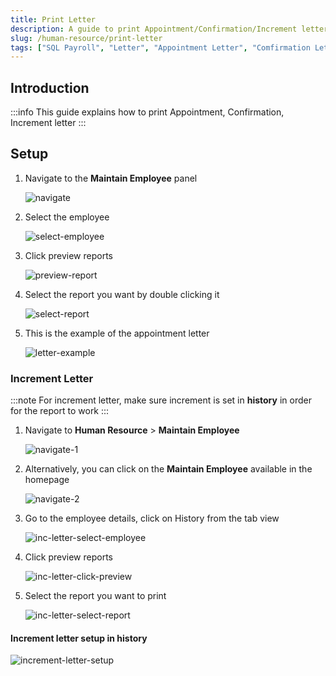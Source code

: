 ```yaml
---
title: Print Letter
description: A guide to print Appointment/Confirmation/Increment letter
slug: /human-resource/print-letter
tags: ["SQL Payroll", "Letter", "Appointment Letter", "Comfirmation Letter", "Increment Letter"]
---
```


## Introduction

:::info
This guide explains how to print Appointment, Confirmation, Increment letter
:::

## Setup

1. Navigate to the **Maintain Employee** panel

   ![navigate](../../static/img/human-resource/print-letter/navigate.png)

2. Select the employee

   ![select-employee](../../static/img/human-resource/print-letter/select-employee.png)

3. Click preview reports

   ![preview-report](../../static/img/human-resource/print-letter/preview-report.png)

4. Select the report you want by double clicking it

   ![select-report](../../static/img/human-resource/print-letter/select-report.png)

5. This is the example of the appointment letter

   ![letter-example](../../static/img/human-resource/print-letter/letter-example.png)

### Increment Letter

:::note
For increment letter, make sure increment is set in **history** in order for the report to work
:::

1. Navigate to **Human Resource** > **Maintain Employee**

   ![navigate-1](../../static/img/human-resource/print-letter/navigate-1.png)

2. Alternatively, you can click on the **Maintain Employee** available in the homepage

   ![navigate-2](../../static/img/human-resource/print-letter/navigate-2.png)

3. Go to the employee details, click on History from the tab view

   ![inc-letter-select-employee](../../static/img/human-resource/print-letter/inc-letter-select-employee.png)

4. Click preview reports

   ![inc-letter-click-preview](../../static/img/human-resource/print-letter/inc-letter-click-preview.png)

5. Select the report you want to print

   ![inc-letter-select-report](../../static/img/human-resource/print-letter/inc-letter-select-report.png)

#### Increment letter setup in history

![increment-letter-setup](../../static/img/human-resource/print-letter/increment-letter-setup.png)
